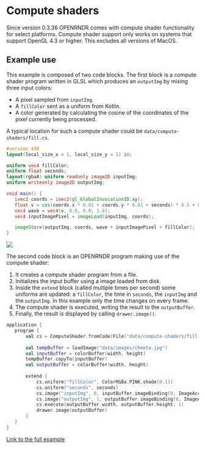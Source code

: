  
 # Compute shaders 
 
 Since version 0.3.36 OPENRNDR comes with compute shader functionality for select platforms. Compute 
shader support only works on systems that support OpenGL 4.3 or higher. This excludes all versions of MacOS. 
 
 ## Example use 
 
 This example is composed of two code blocks. The first block is a compute 
shader program written in GLSL which produces an `outputImg` by mixing three input 
colors:
* A pixel sampled from `inputImg`.
* A `fillColor` sent as a uniform from Kotlin.
* A color generated by calculating the cosine of the coordinates of the pixel 
currently being processed.
 
 
 A typical location for such a compute shader could be `data/compute-shaders/fill.cs`. 
 
 ```glsl
#version 430
layout(local_size_x = 1, local_size_y = 1) in;

uniform vec4 fillColor;
uniform float seconds;
layout(rgba8) uniform readonly image2D inputImg;
uniform writeonly image2D outputImg;

void main() {
    ivec2 coords = ivec2(gl_GlobalInvocationID.xy);
    float v = cos(coords.x * 0.01 + coords.y * 0.01 + seconds) * 0.5 + 0.5;
    vec4 wave = vec4(v, 0.0, 0.0, 1.0);
    vec4 inputImagePixel = imageLoad(inputImg, coords);

    imageStore(outputImg, coords, wave + inputImagePixel + fillColor);
}
``` 
 
 <img src="media/compute-shaders-001.png"/> 
 
 The second code block is an OPENRNDR program making use of the compute shader:
1. It creates a compute shader program from a file. 
1. Initializes the input buffer using a image loaded from disk.
1. Inside the `extend` block (called multiple times per second) some uniforms 
are updated: a `fillColor`, the time in 
`seconds`, the `inputImg` and the `outputImg`. In this example only 
the time changes on every frame.
1. The compute shader is executed, writing the result to the 
`outputBuffer`.
1. Finally, the result is displayed by calling `drawer.image()`.
 
 
 ```kotlin
application {
    program {
        val cs = ComputeShader.fromCode(File("data/compute-shaders/fill.cs").readText(), "cs1")
        
        val tempBuffer = loadImage("data/images/cheeta.jpg")
        val inputBuffer = colorBuffer(width, height)
        tempBuffer.copyTo(inputBuffer)
        val outputBuffer = colorBuffer(width, height)
        
        extend {
            cs.uniform("fillColor", ColorRGBa.PINK.shade(0.1))
            cs.uniform("seconds", seconds)
            cs.image("inputImg", 0, inputBuffer.imageBinding(0, ImageAccess.READ))
            cs.image("outputImg", 1, outputBuffer.imageBinding(0, ImageAccess.WRITE))
            cs.execute(outputBuffer.width, outputBuffer.height, 1)
            drawer.image(outputBuffer)
        }
    }
}
``` 
 
 [Link to the full example](https://github.com/openrndr/openrndr-examples/blob/master/src/main/kotlin/examples/11_Advanced_Topics/C06_Compute_shaders000.kt) 
